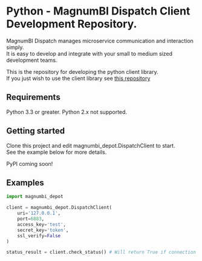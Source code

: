 # Python - MagnumBI Dispatch Client Development Repository.

MagnumBI Dispatch manages microservice communication and interaction simply.   
It is easy to develop and integrate with your small to medium sized development teams.

This is the repository for developing the python client library.  
If you just wish to use the client library see [this repository](../magnumbi-dispatch-python-library)

## Requirements

Python 3.3 or greater. Python 2.x not supported.

## Getting started

Clone this project and edit magnumbi_depot.DispatchClient to start.  
 See the example below for more details.

PyPI coming soon!

## Examples

```python
import magnumbi_depot

client = magnumbi_depot.DispatchClient(
    uri='127.0.0.1',
    port=6883,
    access_key='test',
    secret_key='token',
    ssl_verify=False
)

status_result = client.check_status() # Will return True if connection to the server functioned correctly.
```